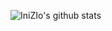 ![IniZIo's github stats](https://github-readme-stats.vercel.app/api?username=inizio&theme=radical&count_private=true&show_icons=true&include_all_commits=true)
